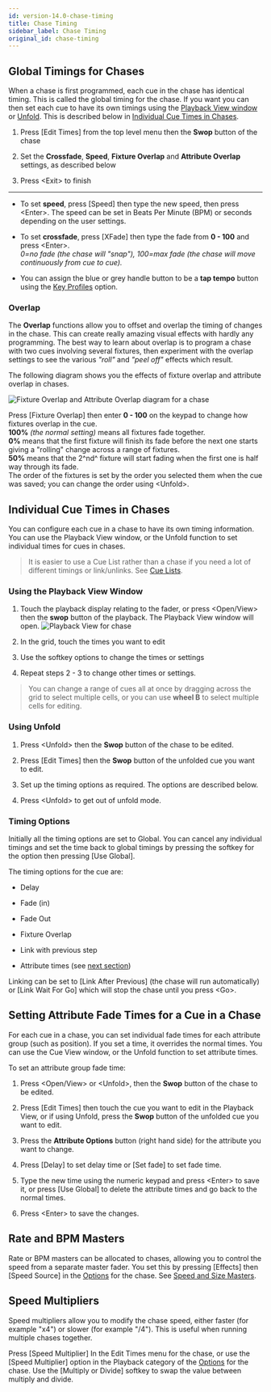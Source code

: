 ```yaml
---
id: version-14.0-chase-timing
title: Chase Timing
sidebar_label: Chase Timing
original_id: chase-timing
---
```


Global Timings for Chases
-------------------------

When a chase is first programmed, each cue in the chase has identical
timing. This is called the global timing for the chase. If you want you
can then set each cue to have its own timings using the [Playback View
window](editing-a-chase.md#opening-a-chase-for-editing) or 
[Unfold](editing-a-chase.md#editing-a-chase-using-unfold). This is 
described below in [Individual Cue Times in Chases](#individual-cue-times-in-chases).

1. Press \[Edit Times\] from the top level menu then the **Swop** button of
the chase

2. Set the **Crossfade**, **Speed**, **Fixture Overlap** and **Attribute Overlap**
settings, as described below

3. Press \<Exit\> to finish

---

-   To set **speed**, press \[Speed\] then type the new speed, then press
    \<Enter\>. The speed can be set in Beats Per Minute (BPM) or seconds
    depending on the user settings.

-   To set **crossfade**, press \[XFade\] then type the fade from **0 - 100**
    and press \<Enter\>.\
    *0=no fade (the chase will "snap"), 100=max fade (the chase will move
    continuously from cue to cue).*

-   You can assign the blue or grey handle button to be a **tap tempo**
    button using the [Key Profiles](../system-settings/key-profiles.md) option.

### Overlap

The **Overlap** functions allow you to offset and overlap the timing of
changes in the chase. This can create really amazing visual effects with
hardly any programming. The best way to learn about overlap is to
program a chase with two cues involving several fixtures, then
experiment with the overlap settings to see the various *"roll"* and *"peel
off"* effects which result.

The following diagram shows you the effects of fixture
overlap and attribute overlap in chases.

![Fixture Overlap and Attribute Overlap diagram for a chase](/docs/images/Fixture-Overlap-and-Attribute-Overlap-diagram-for-a-chase.png)

Press \[Fixture Overlap\] then enter **0 - 100** on the keypad to change
how fixtures overlap in the cue.\
**100%** *(the normal setting)* means all fixtures fade together.\
**0%** means that the first fixture will finish
its fade before the next one starts giving a "rolling" change across
a range of fixtures.\
**50%** means that the 2^nd^ fixture will start
fading when the first one is half way through its fade.\
The order of the fixtures is set by the order you selected them when the cue was
saved; you can change the order using \<Unfold\>.

Individual Cue Times in Chases
------------------------------

You can configure each cue in a chase to have its own timing
information. You can use the Playback View window, or the Unfold
function to set individual times for cues in chases.

> It is easier to use a Cue List rather than a chase if you need a 
lot of different timings or link/unlinks. See [Cue Lists](../cue-lists.md).

### Using the Playback View Window

1. Touch the playback display relating to the fader, or press
\<Open/View\> then the **swop** button of the playback. The Playback View
window will open.
![Playback View for chase](/docs/images/Playback-View-for-chase.png)

2. In the grid, touch the times you want to edit

3. Use the softkey options to change the times or settings

4. Repeat steps 2 - 3 to change other times or settings.

> You can change a range of cues all at once by dragging across the
    grid to select multiple cells, or you can use **wheel B** to select
    multiple cells for editing.

### Using Unfold

1. Press \<Unfold\> then the **Swop** button of the chase to be edited.

2. Press \[Edit Times\] then the **Swop** button of the unfolded cue you
want to edit.

3. Set up the timing options as required. The options are described
below.

4. Press \<Unfold\> to get out of unfold mode.

### Timing Options

Initially all the timing options are set to Global. You can cancel any
individual timings and set the time back to global timings by pressing
the softkey for the option then pressing \[Use Global\].

The timing options for the cue are:

-   Delay

-   Fade (in)

-   Fade Out

-   Fixture Overlap

-   Link with previous step

-   Attribute times (see [next section](#setting-attribute-fade-times-for-a-cue-in-a-chase))

Linking can be set to \[Link After Previous\] (the chase will run
automatically) or \[Link Wait For Go\] which will stop the chase until
you press \<Go\>.

## Setting Attribute Fade Times for a Cue in a Chase

For each cue in a chase, you can set individual fade times for each
attribute group (such as position). If you set a time, it overrides the
normal times. You can use the Cue View window, or the Unfold function to
set attribute times.

To set an attribute group fade time:

1. Press \<Open/View\> or \<Unfold\>, then the **Swop** button of the chase
to be edited.

2. Press \[Edit Times\] then touch the cue you want to edit in the
Playback View, or if using Unfold, press the **Swop** button of the unfolded
cue you want to edit.

3. Press the **Attribute Options** button (right hand side) for the
attribute you want to change.

4. Press \[Delay\] to set delay time or \[Set fade\] to set fade time.

5. Type the new time using the numeric keypad and press \<Enter\> to
save it, or press \[Use Global\] to delete the attribute times and go
back to the normal times.

6. Press \<Enter\> to save the changes.

## Rate and BPM Masters

Rate or BPM masters can be allocated to chases, allowing you to control
the speed from a separate master fader. You set this by pressing
\[Effects\] then \[Speed Source\] in the [Options](../cues/playback-options.md) for the chase.
See [Speed and Size Masters](../running-the-show/playback-controls.md#speed-and-size-masters).

## Speed Multipliers

Speed multipliers allow you to modify the chase speed, either faster
(for example "x4") or slower (for example "/4"). This is useful when
running multiple chases together.

Press \[Speed Multiplier\] In the Edit Times menu for the chase, or use
the \[Speed Multiplier\] option in the Playback category of the 
[Options](../cues/playback-options.md) for the chase. Use the \[Multiply or Divide\] softkey to swap
the value between multiply and divide.